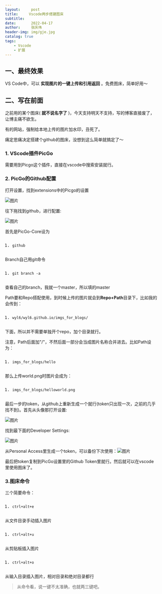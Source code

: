 ```yaml
---
layout:     post
title:     Vscode两步搭建图床
subtitle:   
date:       2022-04-17
author:     张庆伟
header-img: img/gje.jpg
catalog: true
tags:
    - Vscode
    - 扩展
---
```

## 一、最终效果

VS Code中，可以 **实现图片的一键上传和引用返回** 。免费图床，简单好用～

## 二、写在前面

之前用的某个图床( **就不说名字了** )，今天支持明天不支持，写的博客直接废了，让博主痛不欲生。

有的网站，强制给本地上传的图片加水印，丑死了。

痛定思痛决定搭建个github的图床，没想到这么简单就搞定了～

### 1. VScode插件PicGo

需要用到Picgo这个插件，直接在vscode中搜索安装就行。

### 2. PicGo的Github配置

打开设置，找到extensions中的Picgo的设置

![图片](https://mmbiz.qpic.cn/mmbiz_png/KxvDktg1OnYrV4ia3Uxo26AwBCbL6tFmlKC9PIGWnyGFpV18LGJNtewA2nRWCn323sGIpXNzyTVlt216rIqU87Q/640?wx_fmt=png&wxfrom=5&wx_lazy=1&wx_co=1)

往下拖找到github，进行配置:

![图片](https://mmbiz.qpic.cn/mmbiz_png/KxvDktg1OnYrV4ia3Uxo26AwBCbL6tFmlnzohrdyQge2ibaJFKWfLBeEzRtlnv5s6wYbjB8TxorASEMe2MobBxgw/640?wx_fmt=png&wxfrom=5&wx_lazy=1&wx_co=1)

首先是PicGo-Core设为

<pre class="" mp-original-font-size="10" mp-original-line-height="12"><ol class="list-paddingleft-2" mp-original-font-size="10" mp-original-line-height="12"><li mp-original-font-size="10" mp-original-line-height="12"><p mp-original-font-size="10" mp-original-line-height="12"><span mp-original-font-size="14" mp-original-line-height="22"><span mp-original-font-size="14" mp-original-line-height="22"><code class="" mp-original-font-size="10" mp-original-line-height="12"><span class="" mp-original-font-size="13" mp-original-line-height="20">github</span></code></span></span></p></li></ol></pre>

Branch自己用git命令

<pre class="" mp-original-font-size="10" mp-original-line-height="12"><ol class="list-paddingleft-2" mp-original-font-size="10" mp-original-line-height="12"><li mp-original-font-size="10" mp-original-line-height="12"><p mp-original-font-size="10" mp-original-line-height="12"><span mp-original-font-size="14" mp-original-line-height="22"><span mp-original-font-size="14" mp-original-line-height="22"><code class="" mp-original-font-size="10" mp-original-line-height="12"><span class="" mp-original-font-size="13" mp-original-line-height="20">git branch </span><span class="" mp-original-font-size="13" mp-original-line-height="20">-</span><span class="" mp-original-font-size="13" mp-original-line-height="20">a</span></code></span></span></p></li></ol></pre>

查看自己的branch，我就一个master，所以填的master

Path要和Repo搭配使用，到时候上传的图片就会到**Repo+Path**目录下，比如我的会传到：

<pre class="" mp-original-font-size="10" mp-original-line-height="12"><ol class="list-paddingleft-2" mp-original-font-size="10" mp-original-line-height="12"><li mp-original-font-size="10" mp-original-line-height="12"><p mp-original-font-size="10" mp-original-line-height="12"><span mp-original-font-size="14" mp-original-line-height="22"><span mp-original-font-size="14" mp-original-line-height="22"><code class="" mp-original-font-size="10" mp-original-line-height="12"><span class="" mp-original-font-size="13" mp-original-line-height="20">wyl6</span><span class="" mp-original-font-size="13" mp-original-line-height="20">/</span><span class="" mp-original-font-size="13" mp-original-line-height="20">wyl6</span><span class="" mp-original-font-size="13" mp-original-line-height="20">.</span><span class="" mp-original-font-size="13" mp-original-line-height="20">github</span><span class="" mp-original-font-size="13" mp-original-line-height="20">.</span><span class="" mp-original-font-size="13" mp-original-line-height="20">io</span><span class="" mp-original-font-size="13" mp-original-line-height="20">/</span><span class="" mp-original-font-size="13" mp-original-line-height="20">imgs_for_blogs</span><span class="" mp-original-font-size="13" mp-original-line-height="20">/</span></code></span></span></p></li></ol></pre>

下面，所以并不需要单独开个repo，加个目录就行。

注意，Path后面加"/"，不然后面一部分会当成图片名称合并进去。比如Path设为：

<pre class="" mp-original-font-size="10" mp-original-line-height="12"><ol class="list-paddingleft-2" mp-original-font-size="10" mp-original-line-height="12"><li mp-original-font-size="10" mp-original-line-height="12"><p mp-original-font-size="10" mp-original-line-height="12"><span mp-original-font-size="14" mp-original-line-height="22"><span mp-original-font-size="14" mp-original-line-height="22"><code class="" mp-original-font-size="10" mp-original-line-height="12"><span class="" mp-original-font-size="13" mp-original-line-height="20">imgs_for_blogs</span><span class="" mp-original-font-size="13" mp-original-line-height="20">/</span><span class="" mp-original-font-size="13" mp-original-line-height="20">hello</span></code></span></span></p></li></ol></pre>

那么上传world.png时图片会成为：

<pre class="" mp-original-font-size="10" mp-original-line-height="12"><ol class="list-paddingleft-2" mp-original-font-size="10" mp-original-line-height="12"><li mp-original-font-size="10" mp-original-line-height="12"><p mp-original-font-size="10" mp-original-line-height="12"><span mp-original-font-size="14" mp-original-line-height="22"><span mp-original-font-size="14" mp-original-line-height="22"><code class="" mp-original-font-size="10" mp-original-line-height="12"><span class="" mp-original-font-size="13" mp-original-line-height="20">imgs_for_blogs</span><span class="" mp-original-font-size="13" mp-original-line-height="20">/</span><span class="" mp-original-font-size="13" mp-original-line-height="20">helloworld</span><span class="" mp-original-font-size="13" mp-original-line-height="20">.</span><span class="" mp-original-font-size="13" mp-original-line-height="20">png</span></code></span></span></p></li></ol></pre>

最后一步的token，从github上重新生成一个就行(token只出现一次，之前的几乎找不到)。首先从头像那打开设置:

![图片](https://mmbiz.qpic.cn/mmbiz_png/KxvDktg1OnYrV4ia3Uxo26AwBCbL6tFml7T3sVWS3rL22SvWgTe1Qab9FnUhg71yEhYWx0GaKRzBR4wuuSL3W1g/640?wx_fmt=png&wxfrom=5&wx_lazy=1&wx_co=1)

找到最下面的Developer Settings:

![图片](https://mmbiz.qpic.cn/mmbiz_png/KxvDktg1OnYrV4ia3Uxo26AwBCbL6tFmlBKkSuKqZDdoY9SVlePM1eUpy8DQYepTUnwkUuBibRMLIGhxDzY9gsNA/640?wx_fmt=png&wxfrom=5&wx_lazy=1&wx_co=1)

从Personal Access里生成一个token，可以备份下次使用：![图片](https://mmbiz.qpic.cn/mmbiz_png/KxvDktg1OnYrV4ia3Uxo26AwBCbL6tFmlGoOAd8LfCZdux42AjYZSNVfydKcTBOP5U7qWKqomT1xYZRHUju5Uxg/640?wx_fmt=png&wxfrom=5&wx_lazy=1&wx_co=1)

最后把token复制到PicGo设置里的Github Token里就行。然后就可以在vscode里使用图床了。

### 3.图床命令

三个简要命令：

<pre class="" mp-original-font-size="10" mp-original-line-height="12"><ol class="list-paddingleft-2" mp-original-font-size="10" mp-original-line-height="12"><li mp-original-font-size="10" mp-original-line-height="12"><p mp-original-font-size="10" mp-original-line-height="12"><span mp-original-font-size="14" mp-original-line-height="22"><span mp-original-font-size="14" mp-original-line-height="22"><code class="" mp-original-font-size="10" mp-original-line-height="12"><span class="" mp-original-font-size="13" mp-original-line-height="20">ctrl</span><span class="" mp-original-font-size="13" mp-original-line-height="20">+</span><span class="" mp-original-font-size="13" mp-original-line-height="20">alt</span><span class="" mp-original-font-size="13" mp-original-line-height="20">+</span><span class="" mp-original-font-size="13" mp-original-line-height="20">e</span></code></span></span></p></li></ol></pre>

从文件目录手动插入图片

<pre class="" mp-original-font-size="10" mp-original-line-height="12"><ol class="list-paddingleft-2" mp-original-font-size="10" mp-original-line-height="12"><li mp-original-font-size="10" mp-original-line-height="12"><p mp-original-font-size="10" mp-original-line-height="12"><span mp-original-font-size="14" mp-original-line-height="22"><span mp-original-font-size="14" mp-original-line-height="22"><code class="" mp-original-font-size="10" mp-original-line-height="12"><span class="" mp-original-font-size="13" mp-original-line-height="20">ctrl</span><span class="" mp-original-font-size="13" mp-original-line-height="20">+</span><span class="" mp-original-font-size="13" mp-original-line-height="20">alt</span><span class="" mp-original-font-size="13" mp-original-line-height="20">+</span><span class="" mp-original-font-size="13" mp-original-line-height="20">u</span></code></span></span></p></li></ol></pre>

从剪贴板插入图片

<pre class="" mp-original-font-size="10" mp-original-line-height="12"><ol class="list-paddingleft-2" mp-original-font-size="10" mp-original-line-height="12"><li mp-original-font-size="10" mp-original-line-height="12"><p mp-original-font-size="10" mp-original-line-height="12"><span mp-original-font-size="14" mp-original-line-height="22"><span mp-original-font-size="14" mp-original-line-height="22"><code class="" mp-original-font-size="10" mp-original-line-height="12"><span class="" mp-original-font-size="13" mp-original-line-height="20">ctrl</span><span class="" mp-original-font-size="13" mp-original-line-height="20">+</span><span class="" mp-original-font-size="13" mp-original-line-height="20">alt</span><span class="" mp-original-font-size="13" mp-original-line-height="20">+</span><span class="" mp-original-font-size="13" mp-original-line-height="20">o</span></code></span></span></p></li></ol></pre>

从输入目录插入图片，相对目录和绝对目录都行

> 从命令看，说一键不太准确，也就两三键吧。

